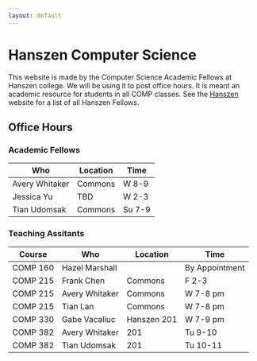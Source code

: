 ```yaml
---
layout: default
---
```


# Hanszen Computer Science

This website is made by the Computer Science Academic Fellows at Hanszen college. We will be using it to post office hours. It is meant an academic resource for students in all COMP classes. See the [Hanszen](http://hanszen.rice.edu/resources/academic-fellows.html) website for a list of all Hanszen Fellows.

## Office Hours

### Academic Fellows

 Who        |Location | Time
------------|---------|--------
Avery Whitaker | Commons | W 8-9
Jessica Yu   | TBD | W 2-3
Tian Udomsak | Commons | Su 7-9

### Teaching Assitants 

Course   | Who        |Location | Time
---------|------------|---------|--------
COMP 160 | Hazel Marshall | | By Appointment 
COMP 215 | Frank Chen   | Commons | F 2-3
COMP 215 | Avery Whitaker | Commons | W 7-8 pm
COMP 215 | Tian Lan | Commons | W 7-8 pm
COMP 330 | Gabe Vacaliuc | Hanszen 201 | W 7-9 pm
COMP 382 | Avery Whitaker | 201 | Tu 9-10
COMP 382 | Tian Udomsak | 201 | Tu 10-11
